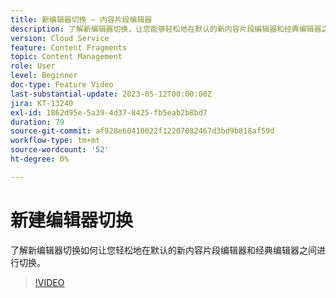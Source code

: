 ```yaml
---
title: 新编辑器切换 — 内容片段编辑器
description: 了解新编辑器切换，让您能够轻松地在默认的新内容片段编辑器和经典编辑器之间进行切换。
version: Cloud Service
feature: Content Fragments
topic: Content Management
role: User
level: Beginner
doc-type: Feature Video
last-substantial-update: 2023-05-12T00:00:00Z
jira: KT-13240
exl-id: 1862d95e-5a39-4d37-8425-fb5eab2b8bd7
duration: 79
source-git-commit: af928e60410022f12207082467d3bd9b818af59d
workflow-type: tm+mt
source-wordcount: '52'
ht-degree: 0%

---
```


# 新建编辑器切换

了解新编辑器切换如何让您轻松地在默认的新内容片段编辑器和经典编辑器之间进行切换。

>[!VIDEO](https://video.tv.adobe.com/v/3419312/?learn=on)
